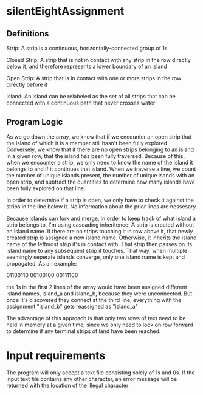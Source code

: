 # silentEightAssignment


## Definitions

Strip: A strip is a continuous, horizontally-connected group of 1s

Closed Strip: A strip that is not in contact with any strip in the row directly below it, and therefore represents a lower boundary of an island

Open Strip: A strip that is in contact with one or more strips in the row directly before it

Island: An island can be relabeled as the set of all strips that can be connected with a continuous path that never crosses water 

## Program Logic

As we go down the array, we know that if we encounter an open strip that the island of which it is a member still hasn't been fully explored. Conversely, we know that if there are no open strips belonging to an island in a given row, that the island has been fully traversed. Because of this, when we encounter a strip, we only need to know the name of the island it belongs to and if it continues that island. When we traverse a line, we count the number of unique islands present, the number of unique isands with an open strip, and subtract the quantities to determine how many islands have been fully explored on that line.

In order to determine if a strip is open, we only have to check it against the strips in the line below it. No information about the prior lines are nessesary.

Because islands can fork and merge, in order to keep track of what island a strip belongs to, I'm using cascading inheritence: A strip is created without an island name. If there are no strips touching it in row above it, that newly created strip is assigned a new island name. Otherwise, it inherits the island name of the leftmost strip it's in contact with. That strip then passes on its island name to any subsequent strip it touches. That way, when multiple seemingly seperate islands converge, only one island name is kept and propogated. As an example:

01100110
00100100
00111100

the 1s in the first 2 lines of the array would have been assigned different island names, island_a and island_b, because they were unconnected. But once it's discovered they connect at the third line, everything with the assignment "island_b" gets reassigned as "island_a"


The advantage of this approach is that only two rows of text need to be held in memory at a given time, since we only need to look on row forward to determine if any terminal strips of land have been reached.

# Input requirements

The program will only accept a text file consisting solely of 1s and 0s. If the input text file contains any other character, an error message will be returned with the location of the illegal character


